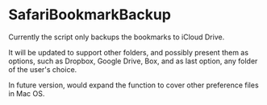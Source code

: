 # SafariBookmarkBackup

Currently the script only backups the bookmarks to iCloud Drive.

It will be updated to support other folders, and possibly present them as options, such as Dropbox, Google Drive, Box, and as last option, any folder of the user's choice.

In future version, would expand the function to cover other preference files in Mac OS.